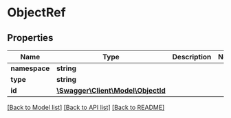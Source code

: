# ObjectRef

## Properties
Name | Type | Description | Notes
------------ | ------------- | ------------- | -------------
**namespace** | **string** |  | 
**type** | **string** |  | 
**id** | [**\Swagger\Client\Model\ObjectId**](ObjectId.md) |  | 

[[Back to Model list]](../../README.md#documentation-for-models) [[Back to API list]](../../README.md#documentation-for-api-endpoints) [[Back to README]](../../README.md)

